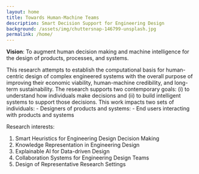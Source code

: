```yaml
---
layout: home
title: Towards Human-Machine Teams
description: Smart Decision Support for Engineering Design
background: /assets/img/chuttersnap-146799-unsplash.jpg
permalink: /home/
---
```


**Vision**: To augment human decision making and machine intelligence for the design of products, processes, and systems. 

This research attempts to establish the computational basis for human-centric design of complex engineered systems with the overall purpose of improving their economic viability, human-machine credibility, and long-term sustainability. The research supports two contemporary goals: (i) to understand how individuals make decisions and (ii) to build intelligent systems to support those decisions. This work impacts two sets of individuals:
	-	Designers of products and systems:
	-	End users interacting with products and systems

Research interests:
1.	Smart Heuristics for Engineering Design Decision Making
2.	Knowledge Representation in Engineering Design 
3.	Explainable AI for Data-driven Design
4.	Collaboration Systems for Engineering Design Teams
5.	Design of Representative Research Settings 




